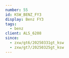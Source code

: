 ```yaml
---
number: 55
id: KSW_BENZ_FY3
display: Benz FY3
tags:
  - benz
client: ALS_6208
since:
  - zxw/gt6/20250331gt_ksw
  - zxw/gt7/20250325gt_ksw
---
```

